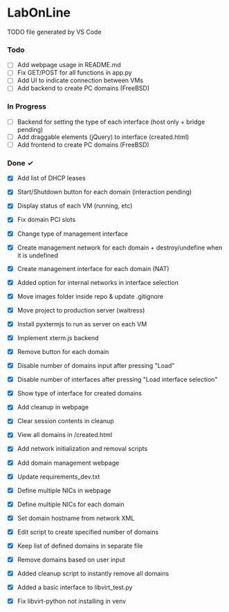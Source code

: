 # LabOnLine

TODO file generated by VS Code

### Todo

- [ ] Add webpage usage in README.md  
- [ ] Fix GET/POST for all functions in app.py  
- [ ] Add UI to indicate connection between VMs  
- [ ] Add backend to create PC domains (FreeBSD)  

### In Progress

- [ ] Backend for setting the type of each interface (host only + bridge pending)  
- [ ] Add draggable elements (jQuery) to interface (created.html)  
- [ ] Add frontend to create PC domains (FreeBSD)  

### Done ✓

- [x] Add list of DHCP leases  
- [x] Start/Shutdown button for each domain (interaction pending)  
- [x] Display status of each VM (running, etc)  
- [x] Fix domain PCI slots  
- [x] Change type of management interface  
- [x] Create management network for each domain + destroy/undefine when it is undefined  
- [x] Create management interface for each domain (NAT)  
- [x] Added option for internal networks in interface selection  
- [x] Move images folder inside repo & update .gitignore  
- [x] Move project to production server (waitress)  
- [x] Install pyxtermjs to run as server on each VM  
- [x] Implement xterm.js backend  
- [x] Remove button for each domain  
- [x] Disable number of domains input after pressing "Load"  
- [x] Disable number of interfaces after pressing "Load interface selection"  
- [x] Show type of interface for created domains  
- [x] Add cleanup in webpage  
- [x] Clear session contents in cleanup  
- [x] View all domains in /created.html  
- [x] Add network initialization and removal scripts  
- [x] Add domain management webpage  
- [x] Update requirements_dev.txt  
- [x] Define multiple NICs in webpage  
- [x] Define multiple NICs for each domain  
- [x] Set domain hostname from network XML  
- [x] Edit script to create specified number of domains  
- [x] Keep list of defined domains in separate file  
- [x] Remove domains based on user input  
- [x] Added cleanup script to instantly remove all domains  
- [x] Added a basic interface to libvirt_test.py  
- [x] Fix libvirt-python not installing in venv  

